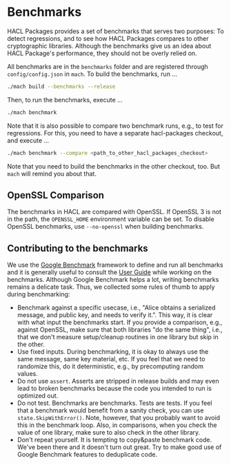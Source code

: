 # Benchmarks

HACL Packages provides a set of benchmarks that serves two purposes: To detect regressions, and to see how HACL Packages compares to other cryptographic libraries. Although the benchmarks give us an idea about HACL Package's performance, they should not be overly relied on.

All benchmarks are in the `benchmarks` folder and are registered through `config/config.json` in `mach`. To build the benchmarks, run ...

```sh
./mach build --benchmarks --release
```

Then, to run the benchmarks, execute ...

```sh
./mach benchmark
```

Note that it is also possible to compare two benchmark runs, e.g., to test for regressions. For this, you need to have a separate hacl-packages checkout, and execute ...

```sh
./mach benchmark --compare <path_to_other_hacl_packages_checkout>
```

Note that you need to build the benchmarks in the other checkout, too. But `mach` will remind you about that.

## OpenSSL Comparison

The benchmarks in HACL are compared with OpenSSL.
If OpenSSL 3 is not in the path, the `OPENSSL_HOME` environment variable can be set.
To disable OpenSSL benchmarks, use `--no-openssl` when building benchmarks.

## Contributing to the benchmarks

We use the [Google Benchmark] framework to define and run all benchmarks and it is generally useful to consult the [User Guide] while working on the benchmarks. Although Google Benchmark helps a lot, writing benchmarks remains a delicate task. Thus, we collected some rules of thumb to apply during benchmarking:

* Benchmark against a specific usecase, i.e., "Alice obtains a serialized message, and public key, and needs to verify it.". This way, it is clear with what input the benchmarks start. If you provide a comparison, e.g., against OpenSSL, make sure that both libraries "do the same thing", i.e., that we don't measure setup/cleanup routines in one library but skip in the other.
* Use fixed inputs. During benchmarking, it is okay to always use the same message, same key material, etc. If you feel that we need to randomize this, do it deterministic, e.g., by precomputing random values.
* Do not use `assert`. Asserts are stripped in release builds and may even lead to broken benchmarks because the code you intended to run is optimized out.
* Do not test. Benchmarks are benchmarks. Tests are tests. If you feel that a benchmark would benefit from a sanity check, you can use `state.SkipWithError()`. Note, however, that you probably want to avoid this in the benchmark loop. Also, in comparisons, when you check the value of one library, make sure to also check in the other library.
* Don't repeat yourself. It is tempting to copy&paste benchmark code. We've been there and it doesn't turn out great. Try to make good use of Google Benchmark features to deduplicate code.

[google benchmark]: https://github.com/google/benchmark
[user guide]: https://github.com/google/benchmark/blob/main/docs/user_guide.md
